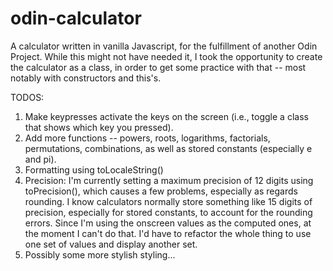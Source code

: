 # odin-calculator

A calculator written in vanilla Javascript, for the fulfillment of another Odin Project. While this might not have needed it, I took the opportunity to create the calculator as a class, in order to get some practice with that -- most notably with constructors and this's.

TODOS:
1. Make keypresses activate the keys on the screen (i.e., toggle a class that shows which key you pressed).
2. Add more functions -- powers, roots, logarithms, factorials, permutations, combinations, as well as stored constants (especially e and pi).
3. Formatting using toLocaleString()
4. Precision: I'm currently setting a maximum precision of 12 digits using toPrecision(), which causes a few problems, especially as regards rounding. I know calculators normally store something like 15 digits of precision, especially for stored constants, to account for the rounding errors. Since I'm using the onscreen values as the computed ones, at the moment I can't do that. I'd have to refactor the whole thing to use one set of values and display another set.
5. Possibly some more stylish styling...